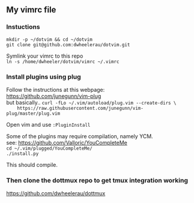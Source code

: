 ## My vimrc file
### Instuctions  
`mkdir -p ~/dotvim && cd ~/dotvim`  
`git clone git@github.com:dwheelerau/dotvim.git`  

Symlink your vimrc to this repo  
`ln -s /home/dwheeler/dotvim/vimrc ~/.vimrc`  

### Install plugins using plug  
Follow the instructions at this webpage:  
https://github.com/junegunn/vim-plug  
but basically..
`curl -fLo ~/.vim/autoload/plug.vim --create-dirs \`  
`    https://raw.githubusercontent.com/junegunn/vim-plug/master/plug.vim`  

Open vim and use `:PluginInstall`  

Some of the plugins may require compilation, namely YCM.  
see: https://github.com/Valloric/YouCompleteMe  
`cd ~/.vim/plugged/YouCompleteMe/`  
`./install.py`  

This should compile.

### Then clone the dottmux repo to get tmux integration working  
https://github.com/dwheelerau/dottmux  
